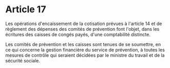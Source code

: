# Article 17

Les opérations d'encaissement de la cotisation prévues à l'article 14 et de règlement des dépenses des comités de prévention font l'objet, dans les écritures des caisses de congés payés, d'une comptabilité distincte.

Les comités de prévention et les caisses sont tenues de se soumettre, en ce qui concerne la gestion financière du service de prévention, à toutes les mesures de contrôle qui seraient décidées par le ministre du travail et de la sécurité sociale.
